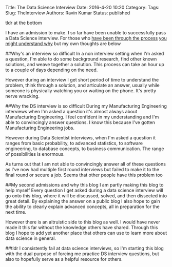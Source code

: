 Title: The Data Science Interview
Date: 2016-4-20 10:20
Category:
Tags: 
Slug: TheInterview
Authors: Ravin Kumar
Status: published

tldr at the bottom

I have an admission to make. I so far have been
unable to successfully pass a Data Science interview.
For those who 
[have been through the process](http://treycausey.com/data_science_interviews.html) 
[you might understand why](http://www.erinshellman.com/crushed-it-landing-a-data-science-job/) 
but my own thoughts are below

##Why's an interview so difficult 
In a non interview setting when I'm asked a question, I'm able to do some 
background research, find other known solutions, and weave together a solution.
This process can take an hour up to a couple of days depending on the need.

However during an interview I get short period of time to understand the
problem, think through a solution, and articulate an answer, usually while
someone is physically watching you or waiting on the phone. It's pretty nerve
wracking.

##Why the DS interview is so difficult
During my Manufacturing Engineering interviews when I'm asked a question
it's almost always about Manufacturing Engineering. I feel confident in my 
understanding and I'm able to convincingly answer questions. I know this 
because I've gotten Manufacturing Engineering jobs.

However during Data Scientist interviews, when I'm asked a question it ranges
from basic probability, to advanced statistics, to software engineering,
to database concepts, to business communication. The range of possibilities
is enormous.

As turns out that I am not able to convincingly answer all of these questions
as I've now had multiple first round
interviews but failed to make it to the final round or secure a job.
Seems that other people have this problem too

##My second admissions and why this blog
I am partly making this blog to help myself
Every question I get asked during a data science interview will go onto
this blog, where it will be discussed, solved, and then dissected into great
detail. By explaining the answer on a public blog I also hope to gain the
ability to clearly explain advanced concepts, all in preparation for the next time.

However there is an altruistic side to this blog as well. I would have
never made it this far without the knowledge others have shared. Through
this blog I hope to add yet another place that others can use to learn more
about data science in general.

##tldr
I consistently fail at data science interviews, so I'm starting this blog
with the dual purpose of forcing me practice DS interview questions,
but also to hopefully serve as a helpful resource for others.